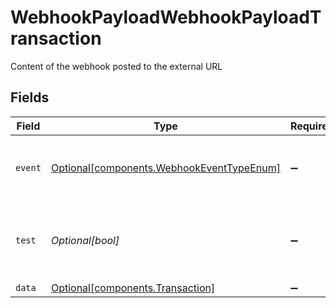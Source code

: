 # WebhookPayloadWebhookPayloadTransaction

Content of the webhook posted to the external URL


## Fields

| Field                                                                                        | Type                                                                                         | Required                                                                                     | Description                                                                                  |
| -------------------------------------------------------------------------------------------- | -------------------------------------------------------------------------------------------- | -------------------------------------------------------------------------------------------- | -------------------------------------------------------------------------------------------- |
| `event`                                                                                      | [Optional[components.WebhookEventTypeEnum]](../../models/components/webhookeventtypeenum.md) | :heavy_minus_sign:                                                                           | Type of event that triggered the webhook.                                                    |
| `test`                                                                                       | *Optional[bool]*                                                                             | :heavy_minus_sign:                                                                           | Determines whether the webhook is a test webhook or not.                                     |
| `data`                                                                                       | [Optional[components.Transaction]](../../models/components/transaction.md)                   | :heavy_minus_sign:                                                                           | N/A                                                                                          |